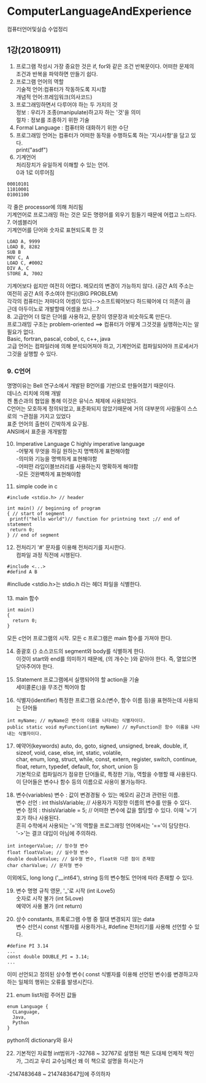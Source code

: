 # ComputerLanguageAndExperience
컴퓨터언어및실습 수업정리


## 1강(20180911) ##
1. 프로그램 작성시 가장 중요한 것은 if, for와 같은 조건 반복문이다. 어떠한 문제의 조건과 반복을 파악하면 만들기 쉽다.<br>
2. 프로그램 언어의 역할 <br>
  기술적 언어:컴퓨터가 작동하도록 지시함 <br>
  개념적 언어:프레임워크(의사코드) <br>
3. 프로그래밍하면서 다루어야 하는 두 가지의 것 <br>
  정보 : 우리가 조종(manipulate)하고자 하는 '것'을 의미 <br>
  절차 : 정보를 조종하기 위한 기술 <br>
4. Formal Language : 컴퓨터와 대화하기 위한 수단 <br>
5. 프로그래밍 언어는 컴퓨터가 어떠한 동작을 수행하도록 하는 '지시사항'을 담고 있다. <br>
  print("asdf") <br>
6. 기계언어 <br>
  처리장치가 유일하게 이해할 수 있는 언어. <br>
  0과 1로 이루어짐 <br>
  ~~~
  00010101 
  11010001 
  01001100 
  ~~~
  각 줄은 processor에 의해 처리됨 <br>
  기계언어로 프로그래밍 하는 것은 모든 명령어를 외우기 힘들기 때문에 어렵고 느리다. <br>
7. 어셈블리어 <br>
  기계언어를 단어와 숫자로 표현되도록 한 것 <br>
  ~~~
  LOAD A, 9999
  LOAD B, 8282 
  SUB B
  MOV C, A
  LOAD C, #0002
  DIV A, C
  STORE A, 7002
  ~~~
  기계어보다 쉽지만 여전히 어렵다. 메모리의 변경이 가능하지 않다. (공간 A의 주소는 여전히 공간 A의 주소여야 한다)(BIG PROBLEM)<br>
  각각의 컴퓨터는 저마다의 어셈이 있다-->소프트웨어보다 하드웨어에 더 의존이 큼<br>
  근데 아두이노로 개발할때 어셈을 쓰나...?<br>
8. 고급언어
  더 많은 단어를 사용하고, 문장이 영문장과 비숫하도록 만든다.<br>
  프로그래밍 구조는 problem-oriented ==> 컴퓨터가 어떻게 그것것을 실행하는지는 알 필요가 없다.<br>
  Basic, fortran, pascal, cobol, c, c++, java<br>
  고급 언어는 컴파일러에 의해 분석되어져야 하고, 기계언어로 컴파일되어야 프로세서가 그것을 실행할 수 있다.<br>
  
### 9. C언어 ###
  명명이유는 Bell 연구소에서 개발돤 B언어를 기반으로 만들어졌기 때문이다.<br>
  데니스 리치에 의해 개발<br>
  켄 톰슨과의 협업을 통해 이것은 유닉스 체제에 사용되었다.<br>
  C언어는 모호하게 정의되었고, 표준화되지 않았기때문에 거의 대부분의 사람들이 스스로의 ㄱ관점을 가지고 있었다<br>
  표준 언어의 출현이 긴박하게 요구됨.<br>
  ANSI에서 표준을 개개발함<br>

10. Imperative Language C
  highly imperative language<br>
  -어떻게 무엇을 하길 원하는지 명백하게 표현해야함<br>
  -의미와 기능을 명백하게 표현해야함<br>
  -어떠떤 라입이블브러리를 사용하는지 명확하게 해야함<br>
  -모든 것완벽하게 표현해야함<br>
 
 11. simple code in c
 ~~~
 #include <stdio.h> // header
 
 int main() // beginning of program
 { // start of segment
  printf("hello world")// function for printning text ;// end of statement
  return 0;
 } // end of segment
 ~~~
 12. 전처리기
  '#' 문자를 이용해 전처리기를 지시한다.<br>
  컴파일 과정 직전에 시행된다.<br>
  ~~~
  #include <...>
  #defind A B
  ~~~
  #incllude <stdio.h>는 stdio.h 라는 헤더 파일을 식별한다.<br>
<br>
13. main 함수
~~~
int main()
{
  return 0;
}
~~~
모든 c언어 프로그램의 시작. 모든 c 프로그램은 main 함수를 가져야 한다.

14. 중괄호 {}
  소스코드의 segment와 body를 식별하게 한다.<br>
  이것이 start와 end를 의미하기 때문에, {의 개수는 }와 같아야 한다. 즉, 열었으면 닫아주어야 한다.<br>

15. Statement
  프로그램에서 실행되어야 할 action을 기술 <br>
  세미콜론(;)을 무조건 찍어야 함

16. 식별자(identifier)
  특정한 프로그램 요소(변수, 함수 이름 등)을 표현하는데 사용되는 단어들
  ~~~
  int myName; // myName은 변수의 이름을 나타내는 식별자이다.
  public static void myFunction(int myName) // myFunction은 함수 이름을 나타내는 식별자이다.
  ~~~
17. 예약어(keywords)
auto, do, goto, signed, unsigned, break, double, if, sizeof, void, case, else, int, static, volatile, <br>
char, enum, long, struct, while, const, extern, register, switch, continue, float, return, typedef, default, for, short, union 등<br>
기본적으로 컴파일러가 점유한 단어들로, 특정한 기능, 역할을 수행할 때 사용된다. 이 단어들은 변수나 함수 등의 이름으로 사용이 불가능하다.<br>

18. 변수(variables)
변수 : 값이 변경경될 수 있는 메모리 공간과 관련된 이름.<br>
변수 선언 : int thisIsVariable; // 사용자가 지정한 이름의 변수를 만들 수 있다.<br>
변수 정의 : thisIsVariable = 5; // 어떠한 변수에 값을 할당할 수 있다. 이때 '='기호가 하나 사용된다.<br>
흔히 수학에서 사용되는 '='의 역할을 프로그래밍 언어에서는 '=='이 담당한다.<br>
'->'는 결코 대입이 아님에 주의하라.<br>

~~~
int integerValue; // 정수형 변수
float floatValue; // 실수형 변수
double doubleValue; // 실수형 변수, float와 다른 점이 존재함
char charValue; // 문자형 변수
~~~
이외에도, long long ('__int64'), string 등의 변수형도 언어에 따라 존재할 수 있다.<br>

19. 변수 명명 규칙
  영문, '_'로 시작 (int iLove5) <br>
  숫자로 시작 불가 (int 5iLove) <br>
  예약어 사용 불가 (int return) <br>

20. 상수
  constants, 프록로그램 수행 중 절대 변경되지 않는 data <br>
  변수 선언시 const 식별자를 사용하거나, #define 전처리기를 사용해 선언할 수 있다.
  ~~~
  #define PI 3.14
  ...
  const double DOUBLE_PI = 3.14;
  ...
  ~~~
  이미 선언되고 정의된 상수형 변수( const 식별자를 이용해 선언된 변수)를 변경하고자 하는 일체의 행위는 오류를 발생시킨다.<br>

21. enum
  list처럼 주어진 값들<br>
  ~~~
  enum Language {
    CLanguage,
    Java,
    Python
  }
  ~~~
  python의 dictionary와 유사<br>
 
22. 기본적인 자료형
  int범위가 -32768 ~ 32767로 설명된 책은 도대체 언제적 책인가, 그리고 우리 교수님께선 왜 이 책으로 설명을 하시는가
  
  -2147483648 ~ 2147483647임에 주의하자
  
